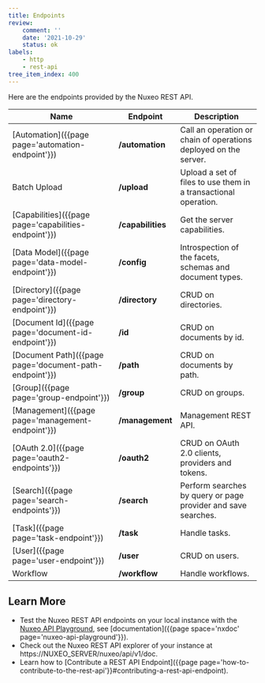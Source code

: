 ```yaml
---
title: Endpoints
review:
    comment: ''
    date: '2021-10-29'
    status: ok
labels:
    - http
    - rest-api
tree_item_index: 400
---
```


Here are the endpoints provided by the Nuxeo REST API.

| Name                                                    | Endpoint          | Description                                                      |
| ------------------------------------------------------- | ----------------- | ---------------------------------------------------------------- |
| [Automation]({{page page='automation-endpoint'}})       | **/automation**   | Call an operation or chain of operations deployed on the server. |
| Batch Upload                                            | **/upload**       | Upload a set of files to use them in a transactional operation.  |
| [Capabilities]({{page page='capabilities-endpoint'}})   | **/capabilities** | Get the server capabilities.                                     |
| [Data Model]({{page page='data-model-endpoint'}})       | **/config**       | Introspection of the facets, schemas and document types.         |
| [Directory]({{page page='directory-endpoint'}})         | **/directory**    | CRUD on directories.                                             |
| [Document Id]({{page page='document-id-endpoint'}})     | **/id**           | CRUD on documents by id.                                         |
| [Document Path]({{page page='document-path-endpoint'}}) | **/path**         | CRUD on documents by path.                                       |
| [Group]({{page page='group-endpoint'}})                 | **/group**        | CRUD on groups.                                                  |
| [Management]({{page page='management-endpoint'}})       | **/management**   | Management REST API.                                             |
| [OAuth 2.0]({{page page='oauth2-endpoints'}})           | **/oauth2**       | CRUD on OAuth 2.0 clients, providers and tokens.                 |
| [Search]({{page page='search-endpoints'}})              | **/search**       | Perform searches by query or page provider and save searches.    |
| [Task]({{page page='task-endpoint'}})                   | **/task**         | Handle tasks.                                                    |
| [User]({{page page='user-endpoint'}})                   | **/user**         | CRUD on users.                                                   |
| Workflow                                                | **/workflow**     | Handle workflows.                                                |

## Learn More

- Test the Nuxeo REST API endpoints on your local instance with the [Nuxeo API Playground](http://nuxeo.github.io/api-playground/), see [documentation]({{page space='nxdoc' page='nuxeo-api-playground'}}).
- Check out the Nuxeo REST API explorer of your instance at https://NUXEO_SERVER/nuxeo/api/v1/doc.
- Learn how to [Contribute a REST API Endpoint]({{page page='how-to-contribute-to-the-rest-api'}}#contributing-a-rest-api-endpoint).
